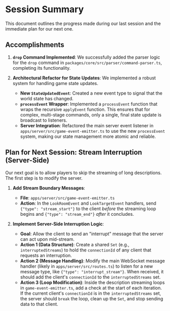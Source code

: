 # Session Summary

This document outlines the progress made during our last session and the immediate plan for our next one.

## Accomplishments

1.  **`drop` Command Implemented**: We successfully added the parser logic for the `drop` command in `packages/core/src/parser/command-parser.ts`, completing its functionality.

2.  **Architectural Refactor for State Updates**: We implemented a robust system for handling game state updates.
    - **New `StateUpdatedEvent`**: Created a new event type to signal that the world state has changed.
    - **`processEvent` Wrapper**: Implemented a `processEvent` function that wraps the recursive `applyEvent` function. This ensures that for complex, multi-stage commands, only a single, final state update is broadcast to listeners.
    - **Server Integration**: Refactored the main server event listener in `apps/server/src/game-event-emitter.ts` to use the new `processEvent` system, making our state management more atomic and reliable.

## Plan for Next Session: Stream Interruption (Server-Side)

Our next goal is to allow players to skip the streaming of long descriptions. The first step is to modify the server.

1.  **Add Stream Boundary Messages**:

    - **File**: `apps/server/src/game-event-emitter.ts`
    - **Action**: In the `LookRoomEvent` and `LookTargetEvent` handlers, send `{"type": "stream_start"}` to the client _before_ the streaming loop begins and `{"type": "stream_end"}` _after_ it concludes.

2.  **Implement Server-Side Interruption Logic**:
    - **Goal**: Allow the client to send an "interrupt" message that the server can act upon mid-stream.
    - **Action 1 (Data Structure)**: Create a shared `Set` (e.g., `interruptedStreams`) to hold the `connectionId` of any client that requests an interruption.
    - **Action 2 (Message Handling)**: Modify the main WebSocket message handler (likely in `apps/server/src/routes.ts`) to listen for a new message type, like `{"type": "interrupt_stream"}`. When received, it should add the client's `connectionId` to the `interruptedStreams` set.
    - **Action 3 (Loop Modification)**: Inside the description streaming loops in `game-event-emitter.ts`, add a check at the start of each iteration. If the current client's `connectionId` is in the `interruptedStreams` set, the server should `break` the loop, clean up the `Set`, and stop sending data to that client.
